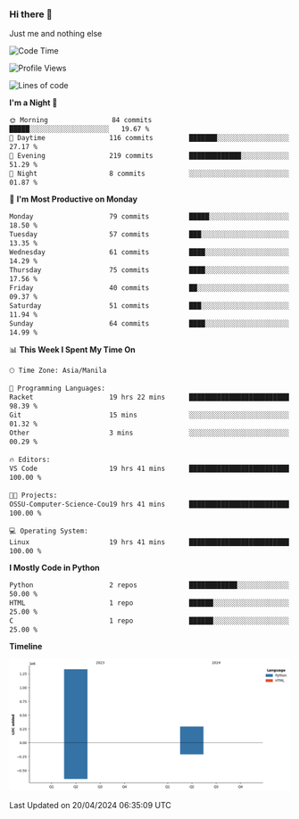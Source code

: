 ### Hi there 👋

Just me and nothing else


<!--START_SECTION:waka-->
![Code Time](http://img.shields.io/badge/Code%20Time-152%20hrs%2056%20mins-blue)

![Profile Views](http://img.shields.io/badge/Profile%20Views-18-blue)

![Lines of code](https://img.shields.io/badge/From%20Hello%20World%20I%27ve%20Written-1.6%20million%20lines%20of%20code-blue)

**I'm a Night 🦉** 

```text
🌞 Morning                84 commits          █████░░░░░░░░░░░░░░░░░░░░   19.67 % 
🌆 Daytime                116 commits         ███████░░░░░░░░░░░░░░░░░░   27.17 % 
🌃 Evening                219 commits         █████████████░░░░░░░░░░░░   51.29 % 
🌙 Night                  8 commits           ░░░░░░░░░░░░░░░░░░░░░░░░░   01.87 % 
```
📅 **I'm Most Productive on Monday** 

```text
Monday                   79 commits          █████░░░░░░░░░░░░░░░░░░░░   18.50 % 
Tuesday                  57 commits          ███░░░░░░░░░░░░░░░░░░░░░░   13.35 % 
Wednesday                61 commits          ████░░░░░░░░░░░░░░░░░░░░░   14.29 % 
Thursday                 75 commits          ████░░░░░░░░░░░░░░░░░░░░░   17.56 % 
Friday                   40 commits          ██░░░░░░░░░░░░░░░░░░░░░░░   09.37 % 
Saturday                 51 commits          ███░░░░░░░░░░░░░░░░░░░░░░   11.94 % 
Sunday                   64 commits          ████░░░░░░░░░░░░░░░░░░░░░   14.99 % 
```


📊 **This Week I Spent My Time On** 

```text
🕑︎ Time Zone: Asia/Manila

💬 Programming Languages: 
Racket                   19 hrs 22 mins      █████████████████████████   98.39 % 
Git                      15 mins             ░░░░░░░░░░░░░░░░░░░░░░░░░   01.32 % 
Other                    3 mins              ░░░░░░░░░░░░░░░░░░░░░░░░░   00.29 % 

🔥 Editors: 
VS Code                  19 hrs 41 mins      █████████████████████████   100.00 % 

🐱‍💻 Projects: 
OSSU-Computer-Science-Cou19 hrs 41 mins      █████████████████████████   100.00 % 

💻 Operating System: 
Linux                    19 hrs 41 mins      █████████████████████████   100.00 % 
```

**I Mostly Code in Python** 

```text
Python                   2 repos             ████████████░░░░░░░░░░░░░   50.00 % 
HTML                     1 repo              ██████░░░░░░░░░░░░░░░░░░░   25.00 % 
C                        1 repo              ██████░░░░░░░░░░░░░░░░░░░   25.00 % 
```



**Timeline**

![Lines of Code chart](https://raw.githubusercontent.com/brutist/brutist/main/assets/bar_graph.png)


 Last Updated on 20/04/2024 06:35:09 UTC
<!--END_SECTION:waka-->

